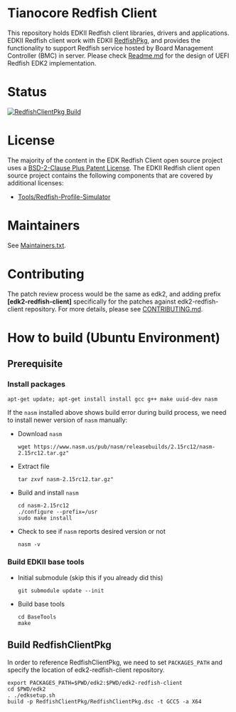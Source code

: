 # Tianocore Redfish Client
This repository holds EDKII Redfish client libraries, drivers and applications.
EDKII Redfish client work with EDKII [RedfishPkg](https://github.com/tianocore/edk2/tree/master/RedfishPkg),
and provides the functionality to support Redfish service hosted by Board Management Controller (BMC) in server.
Please check [Readme.md](https://github.com/tianocore/edk2/blob/master/RedfishPkg/Readme.md) for the design of
UEFI Redfish EDK2 implementation.

# Status
[![RedfishClientPkg Build](https://github.com/tianocore/edk2-redfish-client/actions/workflows/main.yml/badge.svg)](https://github.com/tianocore/edk2-redfish-client/actions/workflows/main.yml)

# License
The majority of the content in the EDK Redfish Client open source project uses a
[BSD-2-Clause Plus Patent License](LICENSE). The EDKII Redfish client open source project contains the following
components that are covered by additional licenses:

  - [Tools/Redfish-Profile-Simulator](Tools/Redfish-Profile-Simulator/LICENSE.md)

# Maintainers

See [Maintainers.txt](Maintainers.txt).

# Contributing

The patch review process would be the same as edk2, and adding prefix **[edk2-redfish-client]**
specifically for the patches against edk2-redfish-client repository. For more details, please
see [CONTRIBUTING.md](CONTRIBUTING.md).

# How to build (Ubuntu Environment)
## Prerequisite
### Install packages
```
apt-get update; apt-get install install gcc g++ make uuid-dev nasm
```
If the `nasm` installed above shows build error during build process, we need to install
newer version of `nasm` manually:
- Download `nasm`
  ```
  wget https://www.nasm.us/pub/nasm/releasebuilds/2.15rc12/nasm-2.15rc12.tar.gz"
  ```
- Extract file
  ```
  tar zxvf nasm-2.15rc12.tar.gz"
  ```
- Build and install `nasm`
  ```
  cd nasm-2.15rc12
  ./configure --prefix=/usr
  sudo make install
  ```
- Check to see if `nasm` reports desired version or not
  ```
  nasm -v
  ```
### Build EDKII base tools
- Initial submodule (skip this if you already did this)
  ```
  git submodule update --init
  ```
- Build base tools
  ```
  cd BaseTools
  make
  ```
## Build RedfishClientPkg
In order to reference RedfishClientPkg, we need to set `PACKAGES_PATH` and specify the location
of edk2-redfish-client repository.
```
export PACKAGES_PATH=$PWD/edk2:$PWD/edk2-redfish-client
cd $PWD/edk2
. ./edksetup.sh
build -p RedfishClientPkg/RedfishClientPkg.dsc -t GCC5 -a X64
```
